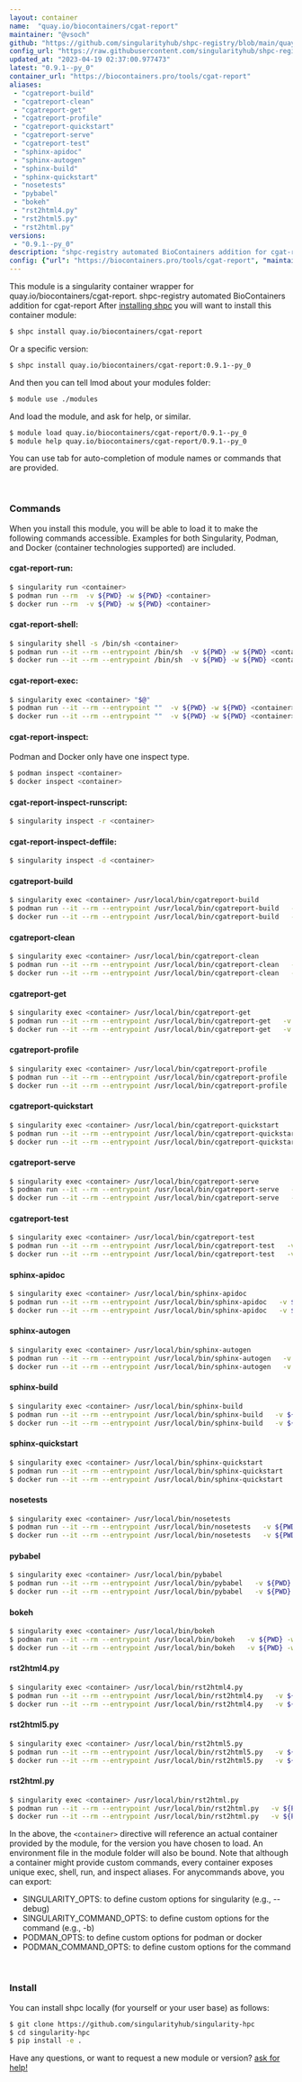 ```yaml
---
layout: container
name:  "quay.io/biocontainers/cgat-report"
maintainer: "@vsoch"
github: "https://github.com/singularityhub/shpc-registry/blob/main/quay.io/biocontainers/cgat-report/container.yaml"
config_url: "https://raw.githubusercontent.com/singularityhub/shpc-registry/main/quay.io/biocontainers/cgat-report/container.yaml"
updated_at: "2023-04-19 02:37:00.977473"
latest: "0.9.1--py_0"
container_url: "https://biocontainers.pro/tools/cgat-report"
aliases:
 - "cgatreport-build"
 - "cgatreport-clean"
 - "cgatreport-get"
 - "cgatreport-profile"
 - "cgatreport-quickstart"
 - "cgatreport-serve"
 - "cgatreport-test"
 - "sphinx-apidoc"
 - "sphinx-autogen"
 - "sphinx-build"
 - "sphinx-quickstart"
 - "nosetests"
 - "pybabel"
 - "bokeh"
 - "rst2html4.py"
 - "rst2html5.py"
 - "rst2html.py"
versions:
 - "0.9.1--py_0"
description: "shpc-registry automated BioContainers addition for cgat-report"
config: {"url": "https://biocontainers.pro/tools/cgat-report", "maintainer": "@vsoch", "description": "shpc-registry automated BioContainers addition for cgat-report", "latest": {"0.9.1--py_0": "sha256:29e015051c290043fc2b95277b8127857cd3a416635c6b72b7eaa9fbfe101e94"}, "tags": {"0.9.1--py_0": "sha256:29e015051c290043fc2b95277b8127857cd3a416635c6b72b7eaa9fbfe101e94"}, "docker": "quay.io/biocontainers/cgat-report", "aliases": {"cgatreport-build": "/usr/local/bin/cgatreport-build", "cgatreport-clean": "/usr/local/bin/cgatreport-clean", "cgatreport-get": "/usr/local/bin/cgatreport-get", "cgatreport-profile": "/usr/local/bin/cgatreport-profile", "cgatreport-quickstart": "/usr/local/bin/cgatreport-quickstart", "cgatreport-serve": "/usr/local/bin/cgatreport-serve", "cgatreport-test": "/usr/local/bin/cgatreport-test", "sphinx-apidoc": "/usr/local/bin/sphinx-apidoc", "sphinx-autogen": "/usr/local/bin/sphinx-autogen", "sphinx-build": "/usr/local/bin/sphinx-build", "sphinx-quickstart": "/usr/local/bin/sphinx-quickstart", "nosetests": "/usr/local/bin/nosetests", "pybabel": "/usr/local/bin/pybabel", "bokeh": "/usr/local/bin/bokeh", "rst2html4.py": "/usr/local/bin/rst2html4.py", "rst2html5.py": "/usr/local/bin/rst2html5.py", "rst2html.py": "/usr/local/bin/rst2html.py"}}
---
```


This module is a singularity container wrapper for quay.io/biocontainers/cgat-report.
shpc-registry automated BioContainers addition for cgat-report
After [installing shpc](#install) you will want to install this container module:


```bash
$ shpc install quay.io/biocontainers/cgat-report
```

Or a specific version:

```bash
$ shpc install quay.io/biocontainers/cgat-report:0.9.1--py_0
```

And then you can tell lmod about your modules folder:

```bash
$ module use ./modules
```

And load the module, and ask for help, or similar.

```bash
$ module load quay.io/biocontainers/cgat-report/0.9.1--py_0
$ module help quay.io/biocontainers/cgat-report/0.9.1--py_0
```

You can use tab for auto-completion of module names or commands that are provided.

<br>

### Commands

When you install this module, you will be able to load it to make the following commands accessible.
Examples for both Singularity, Podman, and Docker (container technologies supported) are included.

#### cgat-report-run:

```bash
$ singularity run <container>
$ podman run --rm  -v ${PWD} -w ${PWD} <container>
$ docker run --rm  -v ${PWD} -w ${PWD} <container>
```

#### cgat-report-shell:

```bash
$ singularity shell -s /bin/sh <container>
$ podman run --it --rm --entrypoint /bin/sh  -v ${PWD} -w ${PWD} <container>
$ docker run --it --rm --entrypoint /bin/sh  -v ${PWD} -w ${PWD} <container>
```

#### cgat-report-exec:

```bash
$ singularity exec <container> "$@"
$ podman run --it --rm --entrypoint ""  -v ${PWD} -w ${PWD} <container> "$@"
$ docker run --it --rm --entrypoint ""  -v ${PWD} -w ${PWD} <container> "$@"
```

#### cgat-report-inspect:

Podman and Docker only have one inspect type.

```bash
$ podman inspect <container>
$ docker inspect <container>
```

#### cgat-report-inspect-runscript:

```bash
$ singularity inspect -r <container>
```

#### cgat-report-inspect-deffile:

```bash
$ singularity inspect -d <container>
```


#### cgatreport-build

```bash
$ singularity exec <container> /usr/local/bin/cgatreport-build
$ podman run --it --rm --entrypoint /usr/local/bin/cgatreport-build   -v ${PWD} -w ${PWD} <container> -c " $@"
$ docker run --it --rm --entrypoint /usr/local/bin/cgatreport-build   -v ${PWD} -w ${PWD} <container> -c " $@"
```


#### cgatreport-clean

```bash
$ singularity exec <container> /usr/local/bin/cgatreport-clean
$ podman run --it --rm --entrypoint /usr/local/bin/cgatreport-clean   -v ${PWD} -w ${PWD} <container> -c " $@"
$ docker run --it --rm --entrypoint /usr/local/bin/cgatreport-clean   -v ${PWD} -w ${PWD} <container> -c " $@"
```


#### cgatreport-get

```bash
$ singularity exec <container> /usr/local/bin/cgatreport-get
$ podman run --it --rm --entrypoint /usr/local/bin/cgatreport-get   -v ${PWD} -w ${PWD} <container> -c " $@"
$ docker run --it --rm --entrypoint /usr/local/bin/cgatreport-get   -v ${PWD} -w ${PWD} <container> -c " $@"
```


#### cgatreport-profile

```bash
$ singularity exec <container> /usr/local/bin/cgatreport-profile
$ podman run --it --rm --entrypoint /usr/local/bin/cgatreport-profile   -v ${PWD} -w ${PWD} <container> -c " $@"
$ docker run --it --rm --entrypoint /usr/local/bin/cgatreport-profile   -v ${PWD} -w ${PWD} <container> -c " $@"
```


#### cgatreport-quickstart

```bash
$ singularity exec <container> /usr/local/bin/cgatreport-quickstart
$ podman run --it --rm --entrypoint /usr/local/bin/cgatreport-quickstart   -v ${PWD} -w ${PWD} <container> -c " $@"
$ docker run --it --rm --entrypoint /usr/local/bin/cgatreport-quickstart   -v ${PWD} -w ${PWD} <container> -c " $@"
```


#### cgatreport-serve

```bash
$ singularity exec <container> /usr/local/bin/cgatreport-serve
$ podman run --it --rm --entrypoint /usr/local/bin/cgatreport-serve   -v ${PWD} -w ${PWD} <container> -c " $@"
$ docker run --it --rm --entrypoint /usr/local/bin/cgatreport-serve   -v ${PWD} -w ${PWD} <container> -c " $@"
```


#### cgatreport-test

```bash
$ singularity exec <container> /usr/local/bin/cgatreport-test
$ podman run --it --rm --entrypoint /usr/local/bin/cgatreport-test   -v ${PWD} -w ${PWD} <container> -c " $@"
$ docker run --it --rm --entrypoint /usr/local/bin/cgatreport-test   -v ${PWD} -w ${PWD} <container> -c " $@"
```


#### sphinx-apidoc

```bash
$ singularity exec <container> /usr/local/bin/sphinx-apidoc
$ podman run --it --rm --entrypoint /usr/local/bin/sphinx-apidoc   -v ${PWD} -w ${PWD} <container> -c " $@"
$ docker run --it --rm --entrypoint /usr/local/bin/sphinx-apidoc   -v ${PWD} -w ${PWD} <container> -c " $@"
```


#### sphinx-autogen

```bash
$ singularity exec <container> /usr/local/bin/sphinx-autogen
$ podman run --it --rm --entrypoint /usr/local/bin/sphinx-autogen   -v ${PWD} -w ${PWD} <container> -c " $@"
$ docker run --it --rm --entrypoint /usr/local/bin/sphinx-autogen   -v ${PWD} -w ${PWD} <container> -c " $@"
```


#### sphinx-build

```bash
$ singularity exec <container> /usr/local/bin/sphinx-build
$ podman run --it --rm --entrypoint /usr/local/bin/sphinx-build   -v ${PWD} -w ${PWD} <container> -c " $@"
$ docker run --it --rm --entrypoint /usr/local/bin/sphinx-build   -v ${PWD} -w ${PWD} <container> -c " $@"
```


#### sphinx-quickstart

```bash
$ singularity exec <container> /usr/local/bin/sphinx-quickstart
$ podman run --it --rm --entrypoint /usr/local/bin/sphinx-quickstart   -v ${PWD} -w ${PWD} <container> -c " $@"
$ docker run --it --rm --entrypoint /usr/local/bin/sphinx-quickstart   -v ${PWD} -w ${PWD} <container> -c " $@"
```


#### nosetests

```bash
$ singularity exec <container> /usr/local/bin/nosetests
$ podman run --it --rm --entrypoint /usr/local/bin/nosetests   -v ${PWD} -w ${PWD} <container> -c " $@"
$ docker run --it --rm --entrypoint /usr/local/bin/nosetests   -v ${PWD} -w ${PWD} <container> -c " $@"
```


#### pybabel

```bash
$ singularity exec <container> /usr/local/bin/pybabel
$ podman run --it --rm --entrypoint /usr/local/bin/pybabel   -v ${PWD} -w ${PWD} <container> -c " $@"
$ docker run --it --rm --entrypoint /usr/local/bin/pybabel   -v ${PWD} -w ${PWD} <container> -c " $@"
```


#### bokeh

```bash
$ singularity exec <container> /usr/local/bin/bokeh
$ podman run --it --rm --entrypoint /usr/local/bin/bokeh   -v ${PWD} -w ${PWD} <container> -c " $@"
$ docker run --it --rm --entrypoint /usr/local/bin/bokeh   -v ${PWD} -w ${PWD} <container> -c " $@"
```


#### rst2html4.py

```bash
$ singularity exec <container> /usr/local/bin/rst2html4.py
$ podman run --it --rm --entrypoint /usr/local/bin/rst2html4.py   -v ${PWD} -w ${PWD} <container> -c " $@"
$ docker run --it --rm --entrypoint /usr/local/bin/rst2html4.py   -v ${PWD} -w ${PWD} <container> -c " $@"
```


#### rst2html5.py

```bash
$ singularity exec <container> /usr/local/bin/rst2html5.py
$ podman run --it --rm --entrypoint /usr/local/bin/rst2html5.py   -v ${PWD} -w ${PWD} <container> -c " $@"
$ docker run --it --rm --entrypoint /usr/local/bin/rst2html5.py   -v ${PWD} -w ${PWD} <container> -c " $@"
```


#### rst2html.py

```bash
$ singularity exec <container> /usr/local/bin/rst2html.py
$ podman run --it --rm --entrypoint /usr/local/bin/rst2html.py   -v ${PWD} -w ${PWD} <container> -c " $@"
$ docker run --it --rm --entrypoint /usr/local/bin/rst2html.py   -v ${PWD} -w ${PWD} <container> -c " $@"
```



In the above, the `<container>` directive will reference an actual container provided
by the module, for the version you have chosen to load. An environment file in the
module folder will also be bound. Note that although a container
might provide custom commands, every container exposes unique exec, shell, run, and
inspect aliases. For anycommands above, you can export:

 - SINGULARITY_OPTS: to define custom options for singularity (e.g., --debug)
 - SINGULARITY_COMMAND_OPTS: to define custom options for the command (e.g., -b)
 - PODMAN_OPTS: to define custom options for podman or docker
 - PODMAN_COMMAND_OPTS: to define custom options for the command

<br>

### Install

You can install shpc locally (for yourself or your user base) as follows:

```bash
$ git clone https://github.com/singularityhub/singularity-hpc
$ cd singularity-hpc
$ pip install -e .
```

Have any questions, or want to request a new module or version? [ask for help!](https://github.com/singularityhub/singularity-hpc/issues)